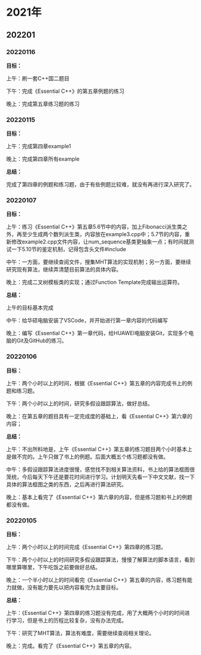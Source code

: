 # 2021年

## 202201



### 20220116

**目标：**

上午：刷一套C++国二题目

下午：完成《Essential C++》的第五章例题的练习

晚上：完成第五章练习题的练习



### 20220115

**目标：**

上午：完成第四章example1

晚上：完成第四章所有example

**总结：**

完成了第四章的例题和练习题，由于有些例题比较难，就没有再进行深入研究了。



### 20220107

**目标：**

上午：练习《Essential C++》第五章5.6节中的内容，加上Fibonacci派生类之外，再至少生成两个数列派生类，内容放在example3.cpp中；5.7节的内容，重新修改example2.cpp文件内容，让num_sequence基类更抽象一点；有时间就测试一下5.10节的鉴定机制，记得包含头文件#include <typeinfo>

中午：一方面，要继续查阅文件，搜集MHT算法的实现机制；另一方面，要继续研究现有算法，继续弄清楚目前算法的具体内容。

晚上：完成二叉树模板类的实现；通过Function Template完成输出运算符。

**总结：**

上午的目标基本完成

中午：给华硕电脑安装了VSCode，并开始进行第一章内容的代码编写

晚上：编写《Essential C++》第一章代码，给HUAWEI电脑安装Git，实现多个电脑的Git及GitHub的练习。



### 20220106

**目标：**

上午：两个小时以上的时间，根据《Essential C++》第五章的内容完成书上的例题和练习题。

下午：两个小时以上的时间，研究多假设跟踪算法，做好总结。

晚上：在第五章的题目具有一定完成度的基础上，看《Essential C++》第六章的内容；

**总结：**

上午：不出所料地是，上午《Essential C++》第五章的练习题目两个小时基本上是做不完的。上午只做了书上的例题。后面大概五个练习题都没有做。

中午：多假设跟踪算法进度很慢，感觉找不到相关算法资料，书上给的算法框图很笼统，今后每天下午还是要花时间进行学习。计划明天先看一下中文文献，找一下具体的算法框图之类的东西，之后再进行算法研究。

晚上：基本上看完了《Essential C++》第六章的内容，但是练习题和书上的例题都没有做。



### 20220105

**目标：**

上午：两个小时以上的时间完成《Essential C++》第四章的练习题。

下午：两个小时以上的时间研究多假设跟踪算法，慢慢了解算法的脚本语言，看到哪里算哪里，下午吃饭之前要做好总结。

晚上：一个半小时以上的时间看完《Essential C++》第五章的内容，练习题有能力就做，没有能力要先以把内容看完为主要目标。

**总结：**

上午：《Essential C++》第四章的练习题没有完成，用了大概两个小时的时间进行学习，但是书上的历程比较复杂，没有办法完成。

下午：研究了MHT算法，算法有难度，需要继续查阅相关理论。

晚上：完成。看完了《Essential C++》第五章的内容。





